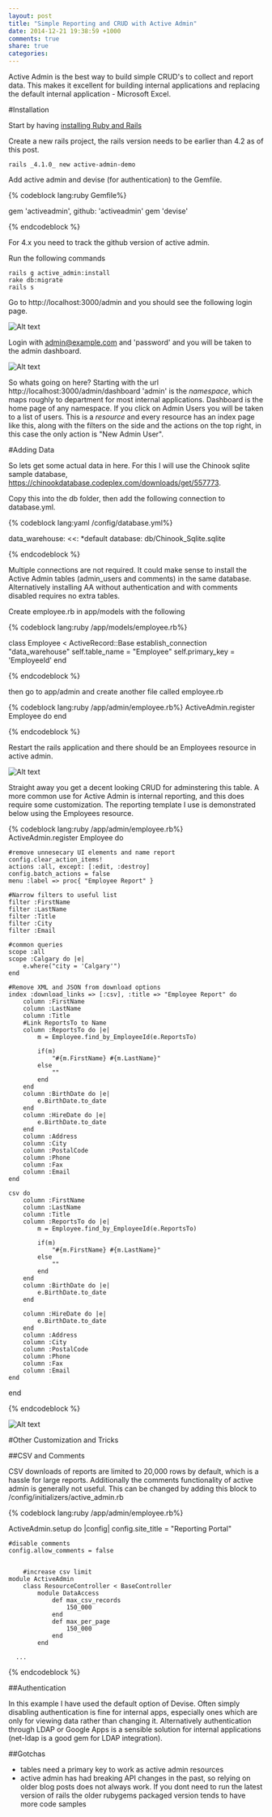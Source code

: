 ```yaml
---
layout: post
title: "Simple Reporting and CRUD with Active Admin"
date: 2014-12-21 19:38:59 +1000
comments: true
share: true
categories: 
---
```


Active Admin is the best way to build simple CRUD's to collect and report data. This makes it excellent for building internal applications and replacing the default internal application - Microsoft Excel.

<!-- more -->

#Installation



Start by having [installing Ruby and Rails](https://www.digitalocean.com/community/tutorials/how-to-install-ruby-on-rails-on-ubuntu-12-04-lts-precise-pangolin-with-rvm)

Create a new rails project, the rails version needs to be earlier than 4.2 as of this post.

	rails _4.1.0_ new active-admin-demo


Add active admin and devise (for authentication) to the Gemfile.

{% codeblock lang:ruby  Gemfile%}

gem 'activeadmin', github: 'activeadmin'
gem 'devise'


{% endcodeblock %}


For 4.x you need to track the github version of active admin.

Run the following commands

	rails g active_admin:install   
	rake db:migrate
	rails s

Go to http://localhost:3000/admin and you should see the following login page.

![Alt text](/images/posts/aa/aa_1.png)

Login with admin@example.com and 'password' and you will be taken to the admin dashboard.

![Alt text](/images/posts/aa/aa_2.png)





So whats going on here? Starting with the url http://localhost:3000/admin/dashboard 'admin' is the *namespace*, which maps roughly to department for most internal applications. Dashboard is the home page of any namespace. If you click on Admin Users you will be taken to a list of users. This is a *resource* and every resource has an index page like this, along with the filters on the side and the actions on the top right, in this case the only action is "New Admin User".


#Adding Data

So lets get some actual data in here. For this I will use the Chinook sqlite sample database, https://chinookdatabase.codeplex.com/downloads/get/557773.

Copy this into the db folder, then add the following connection to database.yml. 

{% codeblock lang:yaml  /config/database.yml%}

data_warehouse:
	  <<: *default
	  database: db/Chinook_Sqlite.sqlite

{% endcodeblock %}

Multiple connections are not required. It could make sense to install the Active Admin tables (admin_users and comments) in the same database. Alternatively installing AA without authentication and with comments disabled requires no extra tables.
	


Create employee.rb in app/models with the following

{% codeblock lang:ruby  /app/models/employee.rb%}

class Employee < ActiveRecord::Base
	establish_connection "data_warehouse"
	self.table_name = "Employee"
	self.primary_key = 'EmployeeId'
end

{% endcodeblock %}

	

then go to app/admin and create another file called employee.rb

{% codeblock lang:ruby  /app/admin/employee.rb%}
ActiveAdmin.register Employee do
end

{% endcodeblock %}

	


Restart the rails application and there should be an Employees resource in active admin. 

![Alt text](/images/posts/aa/aa_3.png)


Straight away you get a decent looking CRUD for adminstering this table. A more common use for Active Admin is internal reporting, and this does require some customization. The reporting template I use is demonstrated below using the Employees resource.

{% codeblock lang:ruby  /app/admin/employee.rb%}	
ActiveAdmin.register Employee do

	#remove unnesecary UI elements and name report
	config.clear_action_items!
	actions :all, except: [:edit, :destroy]
	config.batch_actions = false
	menu :label => proc{ "Employee Report" }

	#Narrow filters to useful list
	filter :FirstName
	filter :LastName
	filter :Title
	filter :City
	filter :Email

	#common queries
	scope :all
	scope :Calgary do |e|
		e.where("city = 'Calgary'")
	end

	#Remove XML and JSON from download options
	index :download_links => [:csv], :title => "Employee Report" do
		column :FirstName
		column :LastName
		column :Title
		#Link ReportsTo to Name
		column :ReportsTo do |e|
			m = Employee.find_by_EmployeeId(e.ReportsTo)

			if(m)
				"#{m.FirstName} #{m.LastName}"
			else
				""
			end
		end
		column :BirthDate do |e|
			e.BirthDate.to_date
		end
		column :HireDate do |e|
			e.BirthDate.to_date
		end
		column :Address
		column :City
		column :PostalCode
		column :Phone
		column :Fax
		column :Email
	end

	csv do
		column :FirstName
		column :LastName
		column :Title
		column :ReportsTo do |e|
			m = Employee.find_by_EmployeeId(e.ReportsTo)

			if(m)
				"#{m.FirstName} #{m.LastName}"
			else
				""
			end
		end
		column :BirthDate do |e|
			e.BirthDate.to_date
		end

		column :HireDate do |e|
			e.BirthDate.to_date
		end
		column :Address
		column :City
		column :PostalCode
		column :Phone
		column :Fax
		column :Email
	end
end

{% endcodeblock %}




![Alt text](/images/posts/aa/aa_7.png)





#Other Customization and Tricks


##CSV and Comments


CSV downloads of reports are limited to 20,000 rows by default, which is a hassle for large reports. Additionally the comments functionality of active admin is generally not useful. This can be changed by adding this block to /config/initializers/active_admin.rb

{% codeblock lang:ruby  /app/admin/employee.rb%}

ActiveAdmin.setup do |config|
	config.site_title = "Reporting Portal"

	#disable comments
	config.allow_comments = false


		#increase csv limit
	module ActiveAdmin
		class ResourceController < BaseController
			module DataAccess
				def max_csv_records
					150_000
				end
	        	def max_per_page
	          		150_000
            	end
	      	end

	  ...

  {% endcodeblock %}




##Authentication

In this example I have used the default option of Devise. Often simply disabling authentication is fine for internal apps, especially ones which are only for viewing data rather than changing it. Alternatively authentication through LDAP or Google Apps is a sensible solution for internal applications (net-ldap is a good gem for LDAP integration).

##Gotchas

* tables need a primary key to work as active admin resources
* active admin has had breaking API changes in the past, so relying on older blog posts does not always work. If you dont need to run the latest version of rails the older rubygems packaged version tends to have more code samples











